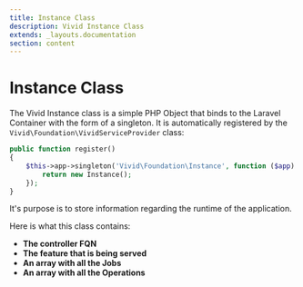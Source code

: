 ```yaml
---
title: Instance Class
description: Vivid Instance Class
extends: _layouts.documentation
section: content
---
```


# Instance Class

The Vivid Instance class is a simple PHP Object that binds to the Laravel Container with the form of a singleton.
It is automatically registered by the `Vivid\Foundation\VividServiceProvider` class:

```php
public function register()
{
    $this->app->singleton('Vivid\Foundation\Instance', function ($app) {
        return new Instance();
    });
}
```

It's purpose is to store information regarding the runtime of the application.

Here is what this class contains:

+ **The controller FQN**
+ **The feature that is being served**
+ **An array with all the Jobs**
+ **An array with all the Operations**